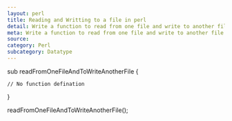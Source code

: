 ```yaml
---
layout: perl
title: Reading and Writting to a file in perl
detail: Write a function to read from one file and write to another file
meta: Write a function to read from one file and write to another file
source:
category: Perl
subcategory: Datatype
---
```


sub readFromOneFileAndToWriteAnotherFile {

	// No function defination
}

readFromOneFileAndToWriteAnotherFile();